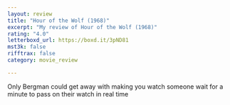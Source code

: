 ```yaml
---
layout: review
title: "Hour of the Wolf (1968)"
excerpt: "My review of Hour of the Wolf (1968)"
rating: "4.0"
letterboxd_url: https://boxd.it/3pND81
mst3k: false
rifftrax: false
category: movie_review

---
```


Only Bergman could get away with making you watch someone wait for a minute to pass on their watch in real time